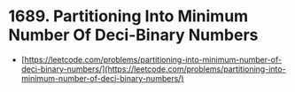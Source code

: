 # 1689. Partitioning Into Minimum Number Of Deci-Binary Numbers

- [https://leetcode.com/problems/partitioning-into-minimum-number-of-deci-binary-numbers/](https://leetcode.com/problems/partitioning-into-minimum-number-of-deci-binary-numbers/)
